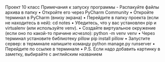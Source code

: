 Проект 10 класс
Примечания к запуску программы
    - Распакуйте файлы архива в папку
    • Откройте его через PyCharm Community
    • Откройте терминал в PyCharm (внизу экрана)
    • Перейдите в папку проекта (если не находитесь в ней):
      cd notes
    • Убедитесь, что у вас установлен pip и virtualenv (или используйте venv).
    • Создайте виртуальное окружение (если оно по какой-то причине исчезло):
      python -m venv venv
    • Через терминал установите библиотеку pillow 
      pip install pillow
    • Запустите сервер: в терминале напишите команду  python manage.py runserver
    • Перейдите по ссылке в терминале
    • P.S. Если надо добавить картинку в заметку, выбирайте с английским названием 
